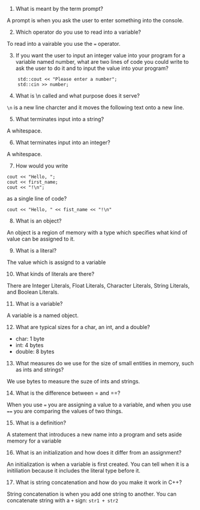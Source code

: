 1. What is meant by the term prompt?

A prompt is when you ask the user to enter something into the console.

2. Which operator do you use to read into a variable?

To read into a vairable you use the `=` operator.

3. If you want the user to input an integer value into your program for a variable named number, what are two lines of code you could write to ask the user to do it and to input the value into your program?
```
    std::cout << "Please enter a number";
    std::cin >> number;
```

4. What is \n called and what purpose does it serve?

``` \n ``` is a new line charcter and it moves the following text onto a new line.

5. What terminates input into a string?

A whitespace.

6. What terminates input into an integer?

A whitespace.

7. How would you write
```
cout << "Hello, ";
cout << first_name;
cout << "!\n";
```
as a single line of code?

``` cout << "Hello, " << fist_name << "!\n" ```

8. What is an object?

An object is a region of memory with a type which specifies what kind of value can be assigned to it.

9. What is a literal?

The value which is assignd to a variable

10. What kinds of literals are there?

There are Integer Literals, Float Literals, Character Literals, String Literals, and Boolean Literals.

11. What is a variable?

A variable is a named object.

12. What are typical sizes for a char, an int, and a double?

  * char: 1 byte
  * int: 4 bytes
  * double: 8 bytes

13. What measures do we use for the size of small entities in memory, such as ints and strings?

We use bytes to measure the suze of ints and strings.

14. What is the difference between = and ==?

When you use ```=``` you are assigning a value to a variable, and when you use ```==``` you are comparing the values of two things.

15. What is a definition?

A statement that introduces a new name into a program and sets aside memory for a variable

16. What is an initialization and how does it differ from an assignment?

An initialization is when a variable is first created. You can tell when it is a initiliation because it includes the literal type before it.

17. What is string concatenation and how do you make it work in C++?

String concatenation is when you add one string to another. You can concatenate string with a ```+``` sign: ``` str1 + str2 ```
